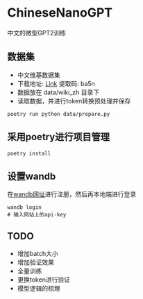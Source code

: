 # ChineseNanoGPT

中文的微型GPT2训练

## 数据集

* 中文维基数据集
* 下载地址: [Link](https://pan.baidu.com/s/1v1sw8wb0NUvnSC4NlMuQfg?pwd=ba5n) 提取码: ba5n
* 数据放在 data/wiki_zh 目录下
* 读取数据，并进行token转换预处理并保存

```shell
poetry run python data/prepare.py
```

## 采用poetry进行项目管理

```shell
poetry install
```

## 设置wandb

在[wandb网址](https://wandb.ai/)进行注册，然后再本地端进行登录

```shell
wandb login
# 输入网站上的api-key
```

## TODO

* 增加batch大小
* 增加验证效果
* 全量训练
* 更换token进行验证
* 模型逻辑的梳理
